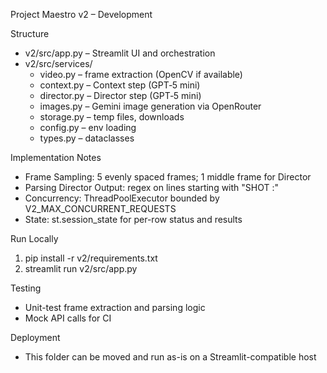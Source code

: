 Project Maestro v2 – Development

Structure

- v2/src/app.py – Streamlit UI and orchestration
- v2/src/services/
  - video.py – frame extraction (OpenCV if available)
  - context.py – Context step (GPT‑5 mini)
  - director.py – Director step (GPT‑5 mini)
  - images.py – Gemini image generation via OpenRouter
  - storage.py – temp files, downloads
  - config.py – env loading
  - types.py – dataclasses

Implementation Notes

- Frame Sampling: 5 evenly spaced frames; 1 middle frame for Director
- Parsing Director Output: regex on lines starting with "SHOT <n>:"
- Concurrency: ThreadPoolExecutor bounded by V2_MAX_CONCURRENT_REQUESTS
- State: st.session_state for per-row status and results

Run Locally

1) pip install -r v2/requirements.txt
2) streamlit run v2/src/app.py

Testing

- Unit-test frame extraction and parsing logic
- Mock API calls for CI

Deployment

- This folder can be moved and run as-is on a Streamlit-compatible host


